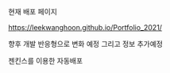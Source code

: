 현재 배포 페이지

https://leekwanghoon.github.io/Portfolio_2021/

향후 개발 반응형으로 변화 예정 그리고 정보 추가예정

젠킨스를 이용한 자동배포